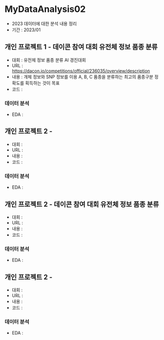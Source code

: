 # MyDataAnalysis02
* 2023 데이터에 대한 분석 내용 정리
* 기간 : 2023/01
## 개인 프로젝트 1 - 데이콘 참여 대회 유전체 정보 품종 분류
* 대회 : 유전체 정보 품종 분류 AI 경진대회
* URL : https://dacon.io/competitions/official/236035/overview/description
* 내용 : 개체 정보와 SNP 정보를 이용 A, B, C 품종을 분류하는 최고의 품종구분 정확도를 획득하는 것이 목표
* 코드 :
### 데이터 분석
* EDA : 
## 개인 프로젝트 2 - 
* 대회 : 
* URL : 
* 내용 : 
* 코드 :
### 데이터 분석
* EDA : 

## 개인 프로젝트 2 - 데이콘 참여 대회 유전체 정보 품종 분류
* 대회 : 
* URL :
* 내용 : 
* 코드 :
### 데이터 분석
* EDA : 
## 개인 프로젝트 2 - 
* 대회 : 
* URL : 
* 내용 : 
* 코드 :
### 데이터 분석
* EDA : 

